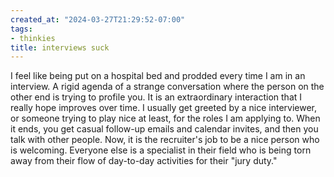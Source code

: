 ```yaml
---
created_at: "2024-03-27T21:29:52-07:00"
tags:
- thinkies
title: interviews suck
---
```


I feel like being put on a hospital bed and prodded every time I am in an interview. A rigid agenda of a strange conversation where the person on the other end is trying to profile you. It is an extraordinary interaction that I really hope improves over time. I usually get greeted by a nice interviewer, or someone trying to play nice at least, for the roles I am applying to. When it ends, you get casual follow-up emails and calendar invites, and then you talk with other people. Now, it is the recruiter's job to be a nice person who is welcoming. Everyone else is a specialist in their field who is being torn away from their flow of day-to-day activities for their "jury duty."